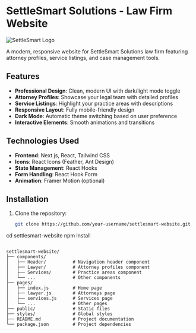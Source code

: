 # SettleSmart Solutions - Law Firm Website

![SettleSmart Logo](https://your-logo-url-here.com/logo.png)

A modern, responsive website for SettleSmart Solutions law firm featuring attorney profiles, service listings, and case management tools.

## Features

- **Professional Design**: Clean, modern UI with dark/light mode toggle
- **Attorney Profiles**: Showcase your legal team with detailed profiles
- **Service Listings**: Highlight your practice areas with descriptions
- **Responsive Layout**: Fully mobile-friendly design
- **Dark Mode**: Automatic theme switching based on user preference
- **Interactive Elements**: Smooth animations and transitions

## Technologies Used

- **Frontend**: Next.js, React, Tailwind CSS
- **Icons**: React Icons (Feather, Ant Design)
- **State Management**: React Hooks
- **Form Handling**: React Hook Form
- **Animation**: Framer Motion (optional)

## Installation

1. Clone the repository:
   ```bash
   git clone https://github.com/your-username/settlesmart-website.git


cd settlesmart-website
npm install

```npm run dev

settlesmart-website/
├── components/
│   ├── Header/          # Navigation header component
│   ├── Lawyer/          # Attorney profiles component
│   ├── Services/        # Practice areas component
│   └── ...              # Other components
├── pages/
│   ├── index.js         # Home page
│   ├── lawyer.js        # Attorneys page
│   ├── services.js      # Services page
│   └── ...              # Other pages
├── public/              # Static files
├── styles/              # Global styles
├── README.md            # Project documentation
└── package.json         # Project dependencies